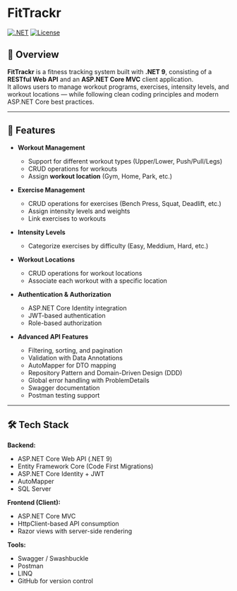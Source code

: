 # FitTrackr

[![.NET](https://img.shields.io/badge/.NET-8-blue)](https://dotnet.microsoft.com/)
[![License](https://img.shields.io/badge/license-MIT-lightgrey)](LICENSE)

## 🚀 Overview

**FitTrackr** is a fitness tracking system built with **.NET 9**, consisting of a **RESTful Web API** and an **ASP.NET Core MVC** client application.  
It allows users to manage workout programs, exercises, intensity levels, and workout locations — while following clean coding principles and modern ASP.NET Core best practices.  

---

## 🧠 Features

- **Workout Management**  
  - Support for different workout types (Upper/Lower, Push/Pull/Legs)
  - CRUD operations for workouts
  - Assign **workout location** (Gym, Home, Park, etc.)

- **Exercise Management**  
  - CRUD operations for exercises (Bench Press, Squat, Deadlift, etc.)
  - Assign intensity levels and weights
  - Link exercises to workouts

- **Intensity Levels**  
  - Categorize exercises by difficulty (Easy, Meddium, Hard, etc.)

- **Workout Locations**  
  - CRUD operations for workout locations
  - Associate each workout with a specific location

- **Authentication & Authorization**  
  - ASP.NET Core Identity integration
  - JWT-based authentication
  - Role-based authorization

- **Advanced API Features**  
  - Filtering, sorting, and pagination
  - Validation with Data Annotations
  - AutoMapper for DTO mapping
  - Repository Pattern and Domain-Driven Design (DDD)
  - Global error handling with ProblemDetails
  - Swagger documentation
  - Postman testing support

---

## 🛠 Tech Stack

**Backend:**
- ASP.NET Core Web API (.NET 9)
- Entity Framework Core (Code First Migrations)
- ASP.NET Core Identity + JWT
- AutoMapper
- SQL Server

**Frontend (Client):**
- ASP.NET Core MVC
- HttpClient-based API consumption
- Razor views with server-side rendering

**Tools:**
- Swagger / Swashbuckle
- Postman
- LINQ
- GitHub for version control
